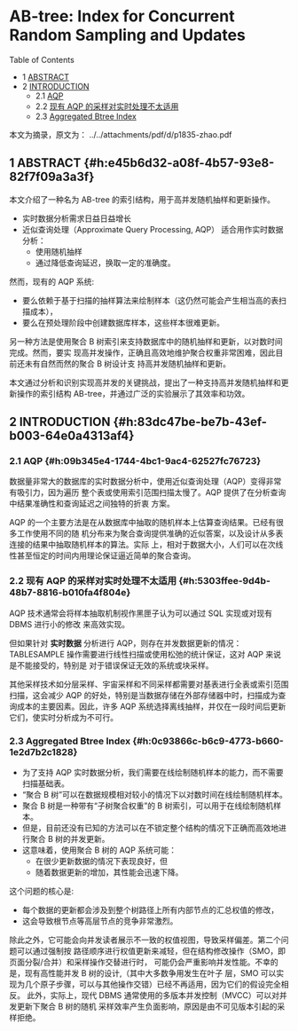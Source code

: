 # AB-tree: Index for Concurrent Random Sampling and Updates


<div class="ox-hugo-toc toc has-section-numbers">

<div class="heading">Table of Contents</div>

- <span class="section-num">1</span> [ABSTRACT](#h:e45b6d32-a08f-4b57-93e8-82f7f09a3a3f)
- <span class="section-num">2</span> [INTRODUCTION](#h:83dc47be-be7b-43ef-b003-64e0a4313af4)
    - <span class="section-num">2.1</span> [AQP](#h:09b345e4-1744-4bc1-9ac4-62527fc76723)
    - <span class="section-num">2.2</span> [现有 AQP 的采样对实时处理不太适用](#h:5303ffee-9d4b-48b7-8816-b010fa4f804e)
    - <span class="section-num">2.3</span> [Aggregated Btree Index](#h:0c93866c-b6c9-4773-b660-1e2d7b2c1828)

</div>
<!--endtoc-->


本文为摘录，原文为： ../../attachments/pdf/d/p1835-zhao.pdf



## <span class="section-num">1</span> ABSTRACT {#h:e45b6d32-a08f-4b57-93e8-82f7f09a3a3f}

本文介绍了一种名为 AB-tree 的索引结构，用于高并发随机抽样和更新操作。

-   实时数据分析需求日益日益增长
-   近似查询处理（Approximate Query Processing, AQP） 适合用作实时数据分析：
    -   使用随机抽样
    -   通过降低查询延迟，换取一定的准确度。

然而，现有的 AQP 系统:

-   要么依赖于基于扫描的抽样算法来绘制样本（这仍然可能会产生相当高的表扫描成本），
-   要么在预处理阶段中创建数据库样本，这些样本很难更新。

另一种方法是使用聚合 B 树索引来支持数据库中的随机抽样和更新，以对数时间完成。然而，要实
现高并发操作，正确且高效地维护聚合权重非常困难，因此目前还未有自然而然的聚合 B 树设计支
持高并发随机抽样和更新。

本文通过分析和识别实现高并发的关键挑战，提出了一种支持高并发随机抽样和更新操作的索引结构
AB-tree，并通过广泛的实验展示了其效率和功效。


## <span class="section-num">2</span> INTRODUCTION {#h:83dc47be-be7b-43ef-b003-64e0a4313af4}


### <span class="section-num">2.1</span> AQP {#h:09b345e4-1744-4bc1-9ac4-62527fc76723}

数据量非常大的数据库的实时数据分析中，使用近似查询处理（AQP）变得非常有吸引力，因为遍历
整个表或使用索引范围扫描太慢了。AQP 提供了在分析查询中结果准确性和查询延迟之间独特的折衷
方案。

AQP 的一个主要方法是在从数据库中抽取的随机样本上估算查询结果。已经有很多工作使用不同的随
机分布来为聚合查询提供准确的近似答案，以及设计从多表连接的结果中抽取随机样本的算法。实际
上，相对于数据大小，人们可以在次线性甚至恒定的时间内用理论保证逼近简单的聚合查询。


### <span class="section-num">2.2</span> 现有 AQP 的采样对实时处理不太适用 {#h:5303ffee-9d4b-48b7-8816-b010fa4f804e}

AQP 技术通常会将样本抽取机制视作黑匣子认为可以通过 SQL 实现或对现有 DBMS 进行小的修改
来高效实现。

但如果针对 **实时数据** 分析进行 AQP，则存在并发数据更新的情况： <br />
TABLESAMPLE 操作需要进行线性扫描或使用松弛的统计保证，这对 AQP 来说是不能接受的，特别是
对于错误保证无效的系统或块采样。

其他采样技术如分层采样、宇宙采样和不同采样都需要对基表进行全表或索引范围扫描，这会减少
AQP 的好处，特别是当数据存储在外部存储器中时，扫描成为查询成本的主要因素。因此，许多 AQP
系统选择离线抽样，并仅在一段时间后更新它们，使实时分析成为不可行。


### <span class="section-num">2.3</span> Aggregated Btree Index {#h:0c93866c-b6c9-4773-b660-1e2d7b2c1828}

-   为了支持 AQP 实时数据分析，我们需要在线绘制随机样本的能力，而不需要扫描基础表。
-   “聚合 B 树”可以在数据规模相对较小的情况下以对数时间在线绘制随机样本。
-   聚合 B 树是一种带有“子树聚合权重”的 B 树索引，可以用于在线绘制随机样本。
-   但是，目前还没有已知的方法可以在不锁定整个结构的情况下正确而高效地进行聚合 B 树的并发更新。
-   这意味着，使用聚合 B 树的 AQP 系统可能：
    -   在很少更新数据的情况下表现良好，但
    -   随着数据更新的增加，其性能会迅速下降。

这个问题的核心是:

-   每个数据的更新都会涉及到整个树路径上所有内部节点的汇总权值的修改，
-   这会导致根节点等高层节点的竞争非常激烈。

除此之外，它可能会向并发读者展示不一致的权值视图，导致采样偏差。第二个问题可以通过强制按
路径顺序进行权值更新来减轻，但在结构修改操作（SMO，即页面分裂/合并）和采样操作交替进行时，
可能仍会严重影响并发性能。不幸的是，现有高性能并发 B 树的设计,（其中大多数争用发生在叶子
层，SMO 可以实现为几个原子步骤，可以与其他操作交错）已经不再适用，因为它们的假设完全相反。
此外，实际上，现代 DBMS 通常使用的多版本并发控制（MVCC）可以对并发更新下聚合 B 树的随机
采样效率产生负面影响，原因是由不可见版本引起的采样拒绝。


